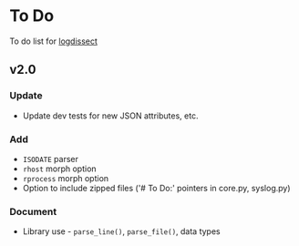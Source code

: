 # To Do
To do list for [logdissect](https://github.com/dogoncouch/logdissect)

## v2.0

### Update
- Update dev tests for new JSON attributes, etc.

### Add
- `ISODATE` parser
- `rhost` morph option
- `rprocess` morph option
- Option to include zipped files ('# To Do:' pointers in core.py, syslog.py)

### Document
- Library use - `parse_line()`, `parse_file()`, data types
